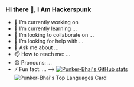 ### Hi there 👋, I Am Hackerspunk
<!--  <img src="https://github-readme-stats.anuraghazra1.vercel.app/api/top-langs/?username=Punker-Bhai&hide=ruby,perl&hide_border=true" />
<p><img align="center" src="https://github-readme-streak-stats.herokuapp.com/?user=Punker-Bhai&" alt="Punker-Bhai" /></p>

-->
- 🔭 I’m currently working on 
- 🌱 I’m currently learning ...
- 👯 I’m looking to collaborate on ...
- 🤔 I’m looking for help with ...
- 💬 Ask me about ...
- 📫 How to reach me: ...
- 😄 Pronouns: ...
- ⚡ Fun fact: ...
-->
[![Punker-Bhai's GitHub stats](https://github-readme-stats.vercel.app/api?username=Punker-Bhai)](https://github.com/Punker-Bhai/github-readme-stats)
![Punker-Bhai's Top Languages Card](https://github-readme-stats.vercel.app/api/top-langs/?username=Punker-Bhai&layout=compact)
